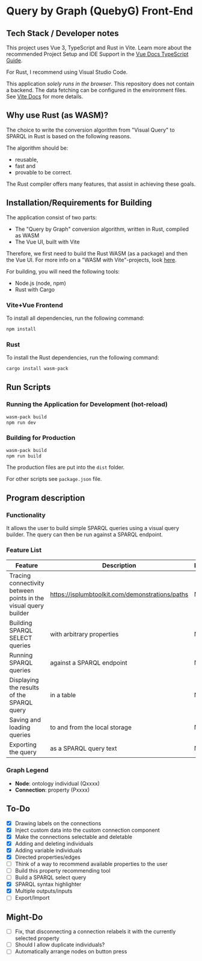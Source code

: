 # Query by Graph (QuebyG) Front-End

## Tech Stack / Developer notes

This project uses Vue 3, TypeScript and Rust in Vite. Learn more
about the recommended Project Setup and IDE Support in the
[Vue Docs TypeScript Guide](https://vuejs.org/guide/typescript/overview.html#project-setup).

For Rust, I recommend using Visual Studio Code.

This application _solely runs in the browser_. This repository
does not contain a backend. The data fetching can be configured
in the environment files. See [Vite Docs](https://vitejs.dev/guide/env-and-mode)
for more details.

## Why use Rust (as WASM)?
The choice to write the conversion algorithm from "Visual Query" 
to SPARQL in Rust is based on the following reasons.

The algorithm should be:
- reusable,
- fast and
- provable to be correct.

The Rust compiler offers many features, that assist in achieving
these goals.

## Installation/Requirements for Building

The application consist of two parts:
- The "Query by Graph" conversion algorithm, written in Rust, compiled as WASM
- The Vue UI, built with Vite

Therefore, we first need to build the Rust WASM (as a package) and then
the Vue UI. For more info on a "WASM with Vite"-projects, look [here](https://github.com/shadanan/vite-rust-wasm).

For building, you will need the following tools:
- Node.js (node, npm)
- Rust with Cargo

### Vite+Vue Frontend
To install all dependencies, run the following command:

```bash
npm install
```

### Rust
To install the Rust dependencies, run the following command:

```bash
cargo install wasm-pack
```

## Run Scripts

### Running the Application for Development (hot-reload)

```bash
wasm-pack build
npm run dev
```

### Building for Production

```bash
wasm-pack build
npm run build
```

The production files are put into the `dist` folder.

For other scripts see `package.json` file.

## Program description

### Functionality
It allows the user to build simple SPARQL queries using a
visual query builder. The query can then be run
against a SPARQL endpoint.

### Feature List
| Feature                                                         | Description                                     | Implemented |
|-----------------------------------------------------------------|-------------------------------------------------|-------------|
| Tracing connectivity between points in the visual query builder | https://jsplumbtoolkit.com/demonstrations/paths | No          |
| Building SPARQL SELECT queries                                  | with arbitrary properties                       | No          |
| Running SPARQL queries                                          | against a SPARQL endpoint                       | No          |
| Displaying the results of the SPARQL query                      | in a table                                      | No          |
| Saving and loading queries                                      | to and from the local storage                   | No          |
| Exporting the query                                             | as a SPARQL query text                          | No          |

### Graph Legend

- **Node**: ontology individual (Qxxxx)
- **Connection**: property (Pxxxx)

## To-Do

- [x] Drawing labels on the connections
- [x] Inject custom data into the custom connection component
- [x] Make the connections selectable and deletable
- [x] Adding and deleting individuals
- [x] Adding variable individuals
- [x] Directed properties/edges
- [ ] Think of a way to recommend available properties to the user
- [ ] Build this property recommending tool
- [ ] Build a SPARQL select query
- [x] SPARQL syntax highlighter
- [x] Multiple outputs/inputs
- [ ] Export/Import

## Might-Do
- [ ] Fix, that disconnecting a connection relabels it with the currently selected property
- [ ] Should I allow duplicate individuals?
- [ ] Automatically arrange nodes on button press
